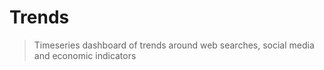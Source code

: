 # Trends
> Timeseries dashboard of trends around web searches, social media and economic indicators
